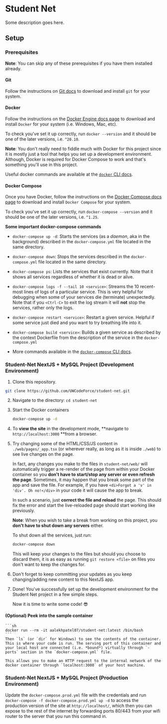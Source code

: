 # Student Net

Some description goes here.

## Setup

### Prerequisites

**Note**: You can skip any of these prerequisites if you have them installed already.

#### Git

Follow the instructions on [Git docs](https://git-scm.com/downloads) to download and install `git` for your system.

#### Docker

Follow the instructions on the [Docker Engine docs page](https://docs.docker.com/engine/install/) to download and install `Docker` for your system (i.e. Windows, Mac, etc).

To check you've set it up correctly, run `docker --version` and it should be one of the later versions, i.e. `^20.10`.

**Note**: You don't really need to fiddle much with Docker for this project since it is mostly just a tool that helps you set up a development environment. Although, Docker is required for Docker Compose to work and that's something you'll use in this project.

Useful docker commands are available at the [`docker` CLI docs](https://docs.docker.com/engine/reference/commandline/cli/).

#### Docker Compose

Once you have Docker, follow the instructions on the [Docker Compose docs page](https://docs.docker.com/compose/install/) to download and install `Docker Compose` for your system.

To check you've set it up correctly, run `docker-compose --version` and it should be one of the later versions, i.e. `^1.25`.

**Some important docker-compose commands**

- `docker-compose up -d`: Starts the services (as a *daemon*, aka in the background) described in the `docker-compose.yml` file located in the same directory.
- `docker-compose down`: Stops the services described in the `docker-compose.yml` file located in the same directory.
- `docker-compose ps`: Lists the services that exist currently. Note that it shows all services regardless of whether it is dead or alive.
- `docker-compose logs -f --tail 10 <service>`: Streams the 10 recent-most lines of logs of a particular service. This is very helpful for debugging when some of your services die (terminate) unexpectedly. Note that if you `<Ctrl-C>` to exit the log stream it will **not** stop the services, rather only the logs.
- `docker-compose restart <service>`: Restart a given service. Helpful if some service just died and you want to try breathing life into it.
- `docker-compose build <service>`: Builds a given service as described by the context Dockerfile from the description of the service in the `docker-compose.yml`

- More commands available in the [`docker-compose` CLI docs](https://docs.docker.com/compose/reference/).

### Student-Net NextJS + MySQL Project (Development Environment)

1. Clone this repository.

  ```sh
  git clone https://github.com/UWCodeForce/student-net.git
  ```

2. Navigate to the directory: `cd student-net`

3. Start the Docker containers

	```sh
	docker-compose up -d
	```
	
4. To **view the site** in the development mode, **navigate to `http://localhost:3000` **from a browser.

5. Try changing some of the HTML/CSS/JS content in `./web/pages/_app.tsx` (or wherever really, as long as it is inside `./web`)  to see live changes on the page.
	
	In fact, any changes you make to the files in `student-net/web/` will automatically trigger a re-render of the page from within your Docker container so you **don't have to start/stop any server or even refresh the page**. Sometimes, it may happen that you break some part of the app and save the file. For example, if you have `<di>Forgot a 'v' in 'div'. Oh no!</div>` in your code it will cause the app to break.
	
	In such a scenario, just **correct the file and reload** the page. This should fix the error and start the live-reloaded page should start working like previously.

	**Note**: When you wish to take a break from working on this project, you **don't have to shut down any servers** either.

	To shut down all the services, just run:
	```sh
	docker-compose down
	```
	This will keep your changes to the files but should you choose to discard them, it is as easy as running `git restore <file>` on files you don't want to keep the changes for. 

6. Don't forget to keep committing your updates as you keep changing/adding new content to this NextJS app.

7. Done! You've successfully set up the development environment for the Student Net project in a few simple steps.

   Now it is time to write some code! :sunglasses:


#### (Optional) Peek into the sample container

	```sh
	docker run --rm -it aalekhpatel07/student-net:latest /bin/bash
	```
	Then `ls` (or `dir` for Windows) to see the contents of the container. This is where your code is run. The serving port of this container and your local host are connected (i.e. *bound*) virtually through `- ports` section in the `docker-compose.yml` file.

	This allows you to make an HTTP request to the internal network of the docker container through `localhost:3000` of your host machine.

### Student-Net NextJS + MySQL Project (Production Environment)

Update the `docker-compose.prod.yml` file with the credentials and run `docker-compose -f docker-compose.prod.yml up -d` to access the production version of the site at `http://localhost/`, which then you can expose to the rest of the internet by forwarding ports 80/443 from your wifi router to the server that you run this command in.
